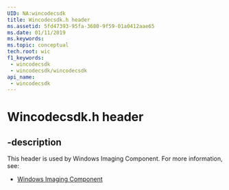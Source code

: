 ```yaml
---
UID: NA:wincodecsdk
title: Wincodecsdk.h header
ms.assetid: 5fd47393-95fa-3680-9f59-01a0412aae65
ms.date: 01/11/2019
ms.keywords: 
ms.topic: conceptual
tech.root: wic
f1_keywords:
 - wincodecsdk
 - wincodecsdk/wincodecsdk
api_name:
 - wincodecsdk
---
```


# Wincodecsdk.h header


## -description

This header is used by Windows Imaging Component. For more information, see:

- [Windows Imaging Component](../_wic/index.md)

